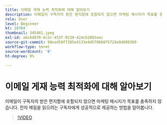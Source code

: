 ```yaml
---
title: 이메일 게재 능력 최적화에 대해 알아보기
description: 이메일이 구독자의 받은 편지함에 포함되지 않으면 마케팅 메시지가 목표를 충족하지 않습니다. 전자 메일을 읽으려는 구독자에게 성공적으로 제공하는 방법을 알아봅니다.
role: User
level: Beginner
kt: 10764
thumbnail: 345481.jpeg
exl-id: abc6d870-6c2c-453f-9239-424cb2803aec
source-git-commit: 98ead59ff285e4133e4d5f0668f5724a9d680309
workflow-type: tm+mt
source-wordcount: '0'
ht-degree: 0%

---
```


# 이메일 게재 능력 최적화에 대해 알아보기

이메일이 구독자의 받은 편지함에 포함되지 않으면 마케팅 메시지가 목표를 충족하지 않습니다. 전자 메일을 읽으려는 구독자에게 성공적으로 제공하는 방법을 알아봅니다.

>[!VIDEO](https://video.tv.adobe.com/v/345481/?quality=12&learn=on)
